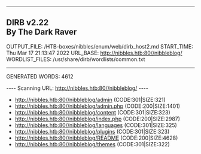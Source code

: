 
-----------------
DIRB v2.22    
By The Dark Raver
-----------------

OUTPUT_FILE: /HTB-boxes/nibbles/enum/web/dirb_host2.md
START_TIME: Thu Mar 17 21:13:47 2022
URL_BASE: http://nibbles.htb:80//nibbleblog/
WORDLIST_FILES: /usr/share/dirb/wordlists/common.txt

-----------------

GENERATED WORDS: 4612

---- Scanning URL: http://nibbles.htb:80//nibbleblog/ ----
+ http://nibbles.htb:80//nibbleblog/admin (CODE:301|SIZE:321)
+ http://nibbles.htb:80//nibbleblog/admin.php (CODE:200|SIZE:1401)
+ http://nibbles.htb:80//nibbleblog/content (CODE:301|SIZE:323)
+ http://nibbles.htb:80//nibbleblog/index.php (CODE:200|SIZE:2987)
+ http://nibbles.htb:80//nibbleblog/languages (CODE:301|SIZE:325)
+ http://nibbles.htb:80//nibbleblog/plugins (CODE:301|SIZE:323)
+ http://nibbles.htb:80//nibbleblog/README (CODE:200|SIZE:4628)
+ http://nibbles.htb:80//nibbleblog/themes (CODE:301|SIZE:322)
